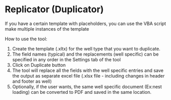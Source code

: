 # Replicator (Duplicator)
If you have a certain template with placeholders, you can use the VBA script make multiple instances of the template

How to use the tool:
1.	Create the template (.xltx) for the well type that you want to duplicate. 
2.	The field names (typical) and the replacements (well specific) can be specified in any order in the Settings tab of the tool
3.	Click on Duplicate button
4.	The tool will replace all the fields with the well specific entries and save the output as separate excel file (.xlsx file - including changes in header and footer as well)
5.	Optionally, if the user wants, the same well specific document (Ex:nest loading) can be converted to PDF and saved in the same location.

